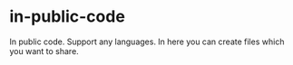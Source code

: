 # in-public-code
In public code. Support any languages. 
In here you can create files which you want to share. 
